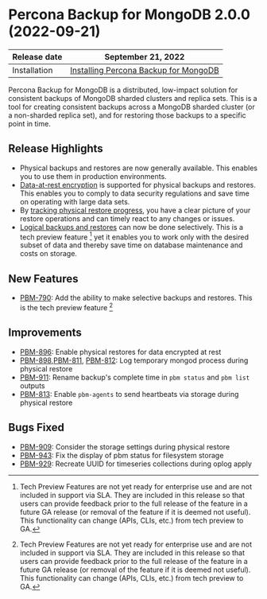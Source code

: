 # Percona Backup for MongoDB 2.0.0 (2022-09-21)

| Release date | September 21, 2022  |
|------------- | ---------------|
| Installation | [Installing Percona Backup for MongoDB](../installation.md) |

Percona Backup for MongoDB is a distributed, low-impact solution for consistent backups of MongoDB sharded clusters and replica sets. This is a tool for creating consistent backups across a MongoDB sharded cluster (or a non-sharded replica set), and for restoring
those backups to a specific point in time.

## Release Highlights

* Physical backups and restores are now generally available. This enables you to use them in production environments.
* [Data-at-rest encryption](../usage/restore.html#physical-restores-with-data-at-rest-encryption) is supported for physical backups and restores. This enables you to comply to data security regulations and save time on operating with large data sets.
* By [tracking physical restore progress](../usage/restore-progress.md), you have a clear picture of your restore operations and can timely react to any changes or issues.
* [Logical backups and restores](../usage/selective-backup.md) can now be done selectively. This is a tech preview feature [^1] yet it enables you to work only with the desired subset of data and thereby save time on database maintenance and costs on storage. 


## New Features

* [PBM-790](https://jira.percona.com/browse/PBM-790): Add the ability to make selective backups and restores. This is the tech preview feature [^1]

## Improvements

- [PBM-896](https://jira.percona.com/browse/PBM-896): Enable physical restores for data encrypted at rest
- [PBM-898](https://jira.percona.com/browse/PBM-898),[PBM-811](https://jira.percona.com/browse/PBM-811), [PBM-812](https://jira.percona.com/browse/PBM-812): Log temporary mongod process during physical restore
- [PBM-911](https://jira.percona.com/browse/PBM-911): Rename backup's complete time in `pbm status` and `pbm list` outputs
- [PBM-813](https://jira.percona.com/browse/PBM-813): Enable `pbm-agents` to send heartbeats via storage during physical restore


## Bugs Fixed

- [PBM-909](https://jira.percona.com/browse/PBM-909): Consider the storage settings during physical restore
- [PBM-943](https://jira.percona.com/browse/PBM-943): Fix the display of pbm status for filesystem storage
- [PBM-929](https://jira.percona.com/browse/PBM-929): Recreate UUID for timeseries collections during oplog apply



[^1]: Tech Preview Features are not yet ready for enterprise use and are not included in support via SLA. They are included in this release so that users can provide feedback prior to the full release of the feature in a future GA release (or removal of the feature if it is deemed not useful). This functionality can change (APIs, CLIs, etc.) from tech preview to GA.
